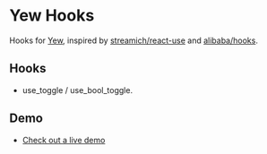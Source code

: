 # Yew Hooks

Hooks for [Yew](https://github.com/yewstack/yew), inspired by [streamich/react-use](https://github.com/streamich/react-use) and [alibaba/hooks](https://github.com/alibaba/hooks).

## Hooks

- use_toggle / use_bool_toggle.

## Demo

- [Check out a live demo](https://jetli.github.io/yew-hooks/)
